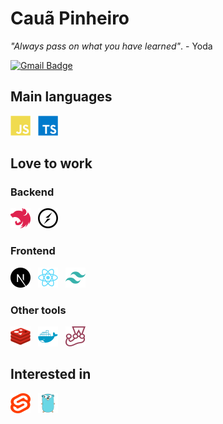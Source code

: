 # Cauã Pinheiro

_"Always pass on what you have learned"_. - Yoda

[![Gmail Badge](https://img.shields.io/badge/-cauaspinheiro@gmail.com-6633cc?style=flat-square&logo=Gmail&logoColor=white&link=mailto:cauaspinheiro@gmail.com)](mailto:cauaspinheiro@gmail.com)

## Main languages

<img align="left" alt="Javascript" src="./assets/js.svg" width="32">

<img style="margin-left:12px"  alt="Typescript" src="./assets/ts.svg" width="32">

## Love to work

### Backend

<img align="left" alt="Nestjs" src="./assets/nestjs.svg" width="32">

<img style="margin-left:12px" alt="Socketio" src="./assets/socketio.svg" width="32">

### Frontend

<img align="left"  alt="Next.js" src="./assets/nextjs.svg" width="32">

<img align="left" style="margin-left:12px" alt="React" src="./assets/react.svg" width="32">

<img style="margin-left:12px" alt="Next.js" src="./assets/tailwindcss.svg" width="32">

### Other tools

<img align="left" alt="Redis" src="./assets/redis.svg" width="32">

<img align="left" style="margin-left:12px" alt="Docker" src="./assets/docker.svg" width="32">

<img style="margin-left:12px" alt="Jest" src="./assets/jest.svg" width="32">

## Interested in

<img align="left" alt="Svelte" src="./assets/svelte.svg" width="32">

<img style="margin-left:12px" alt="Go" src="./assets/go.svg" width="32">

<!-- Image template
<img align="left" style="margin-left:12px" alt="Typescript" src="./assets/ts.svg" width="32">
-->
